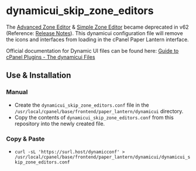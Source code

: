 # dynamicui_skip_zone_editors

The [Advanced Zone Editor][1] & [Simple Zone Editor][2] became deprecated in v62 (Reference: [Release Notes][3]). This dynamicui configuration file will remove the icons and interfaces from loading in the cPanel Paper Lantern interface. 

Official documentation for Dynamic UI files can be found here: [Guide to cPanel Plugins - The dynamicui Files][4]

## Use & Installation

### Manual

+ Create the `dynamicui_skip_zone_editors.conf` file in the `/usr/local/cpanel/base/frontend/paper_lantern/dynamicui` directory.
+ Copy the contents of `dynamicui_skip_zone_editors.conf` from this repository into the newly created file. 

### Copy & Paste

+ `curl -sL 'https://surl.host/dynamicconf' > /usr/local/cpanel/base/frontend/paper_lantern/dynamicui/dynamicui_skip_zone_editors.conf`



[1]: https://documentation.cpanel.net/display/ALD/Advanced+Zone+Editor
[2]: https://documentation.cpanel.net/display/ALD/Simple+Zone+Editor
[3]: https://documentation.cpanel.net/display/ALD/62+Release+Notes#id-62ReleaseNotes-SimpleZoneEditorandAdvancedZoneEditorcombinedintoZoneEditor
[4]: https://documentation.cpanel.net/display/SDK/Guide+to+cPanel+Plugins+-+The+dynamicui+Files